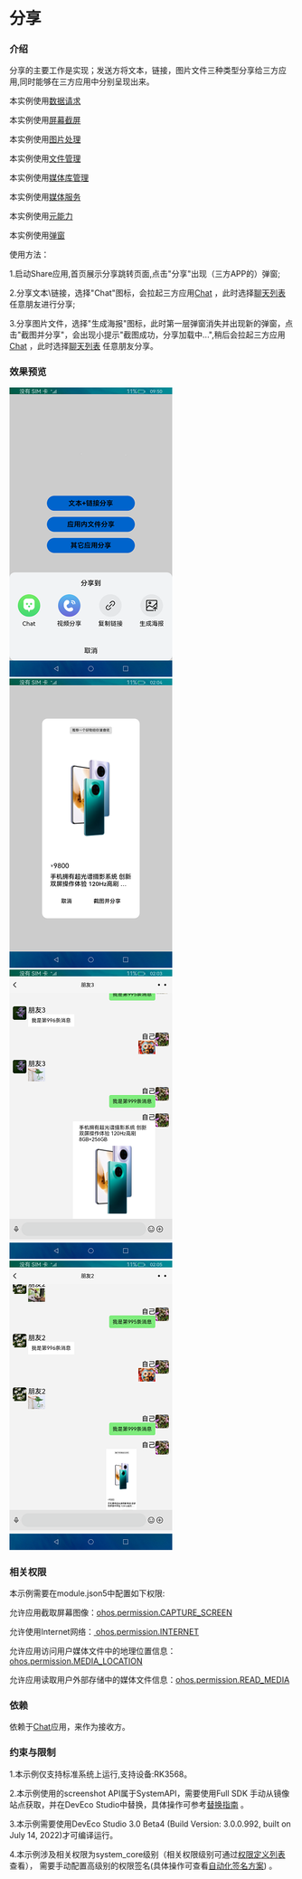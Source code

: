 # 分享

### 介绍

分享的主要工作是实现；发送方将文本，链接，图片文件三种类型分享给三方应用,同时能够在三方应用中分别呈现出来。

本实例使用[数据请求](https://gitee.com/openharmony/docs/blob/master/zh-cn/application-dev/reference/apis/js-apis-http.md)

本实例使用[屏幕截屏](https://gitee.com/openharmony/docs/blob/master/zh-cn/application-dev/reference/apis/js-apis-screenshot.md)

本实例使用[图片处理](https://gitee.com/openharmony/docs/blob/master/zh-cn/application-dev/reference/apis/js-apis-image.md)

本实例使用[文件管理](https://gitee.com/openharmony/docs/blob/master/zh-cn/application-dev/reference/apis/js-apis-fileio.md)

本实例使用[媒体库管理](https://gitee.com/openharmony/docs/blob/master/zh-cn/application-dev/reference/apis/js-apis-medialibrary.md)

本实例使用[媒体服务](https://gitee.com/openharmony/docs/blob/master/zh-cn/application-dev/reference/apis/js-apis-media.md)

本实例使用[元能力](https://gitee.com/openharmony/docs/blob/master/zh-cn/application-dev/ability/stage-ability.md)

本实例使用[弹窗](https://gitee.com/openharmony/docs/blob/master/zh-cn/application-dev/reference/apis/js-apis-prompt.md)

使用方法：

1.启动Share应用,首页展示分享跳转页面,点击"分享"出现（三方APP的）弹窗;

2.分享文本\链接，选择"Chat"图标，会拉起三方应用[Chat](https://gitee.com/jiangwensai/applications_app_samples/tree/master/AppSample/Chat) ，此时选择[聊天列表](https://gitee.com/jiangwensai/applications_app_samples/blob/master/AppSample/Chat/entry/src/main/ets/MainAbility/pages/Index.ets) 任意朋友进行分享;

3.分享图片文件，选择"生成海报"图标，此时第一层弹窗消失并出现新的弹窗，点击"截图并分享"，会出现小提示"截图成功，分享加载中...",稍后会拉起三方应用[Chat](https://gitee.com/jiangwensai/applications_app_samples/tree/master/AppSample/Chat) ，此时选择[聊天列表](https://gitee.com/jiangwensai/applications_app_samples/blob/master/AppSample/Chat/entry/src/main/ets/MainAbility/pages/Index.ets) 任意朋友分享。

### 效果预览

![](screenshots/shared/ButtonDialog.png) ![](screenshots/shared/canvasDialog.png)
![](screenshots/revieved/TextLine.png) ![](screenshots/revieved/ImgFile.png)

### 相关权限

本示例需要在module.json5中配置如下权限:

允许应用截取屏幕图像：[ohos.permission.CAPTURE_SCREEN](https://gitee.com/openharmony/docs/blob/master/zh-cn/application-dev/security/permission-list.md)

允许使用Internet网络：[ ohos.permission.INTERNET](https://gitee.com/openharmony/docs/blob/master/zh-cn/application-dev/security/permission-list.md)

允许应用访问用户媒体文件中的地理位置信息：[ohos.permission.MEDIA_LOCATION](https://gitee.com/openharmony/docs/blob/master/zh-cn/application-dev/security/permission-list.md)

允许应用读取用户外部存储中的媒体文件信息：[ohos.permission.READ_MEDIA](https://gitee.com/openharmony/docs/blob/master/zh-cn/application-dev/security/permission-list.md)

### 依赖

依赖于[Chat](https://gitee.com/jiangwensai/applications_app_samples/tree/master/AppSample/Chat)应用，来作为接收方。

### 约束与限制

1.本示例仅支持标准系统上运行,支持设备:RK3568。

2.本示例使用的screenshot API属于SystemAPI，需要使用Full SDK 手动从镜像站点获取，并在DevEco Studio中替换，具体操作可参考[替换指南](https://gitee.com/openharmony/docs/blob/master/zh-cn/application-dev/quick-start/full-sdk-switch-guide.md) 。

3.本示例需要使用DevEco Studio 3.0 Beta4 (Build Version: 3.0.0.992, built on July 14, 2022)才可编译运行。

4.本示例涉及相关权限为system_core级别（相关权限级别可通过[权限定义列表](https://gitee.com/openharmony/docs/blob/master/zh-cn/application-dev/security/permission-list.md) 查看），
需要手动配置高级别的权限签名(具体操作可查看[自动化签名方案](https://developer.harmonyos.com/cn/docs/documentation/doc-guides/ohos-auto-configuring-signature-information-0000001271659465)) 。
